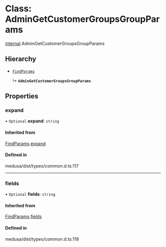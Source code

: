 # Class: AdminGetCustomerGroupsGroupParams

[internal](../modules/internal-5.md).AdminGetCustomerGroupsGroupParams

## Hierarchy

- [`FindParams`](internal-5.FindParams.md)

  ↳ **`AdminGetCustomerGroupsGroupParams`**

## Properties

### expand

• `Optional` **expand**: `string`

#### Inherited from

[FindParams](internal-5.FindParams.md).[expand](internal-5.FindParams.md#expand)

#### Defined in

medusa/dist/types/common.d.ts:117

___

### fields

• `Optional` **fields**: `string`

#### Inherited from

[FindParams](internal-5.FindParams.md).[fields](internal-5.FindParams.md#fields)

#### Defined in

medusa/dist/types/common.d.ts:118
